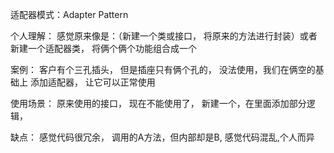 ﻿
适配器模式：Adapter Pattern


个人理解：
	感觉原来像是：（新建一个类或接口， 将原来的方法进行封装）或者新建一个适配器类， 将俩个俩个功能组合成一个


案例：
	客户有个三孔插头， 但是插座只有俩个孔的， 没法使用，我们在俩空的基础上
添加适配器， 让它可以正常使用


使用场景：
	原来使用的接口， 现在不能使用了， 新建一个，在里面添加部分逻辑，


缺点：
	感觉代码很冗余， 调用的A方法，但内部却是B, 感觉代码混乱,个人而异








